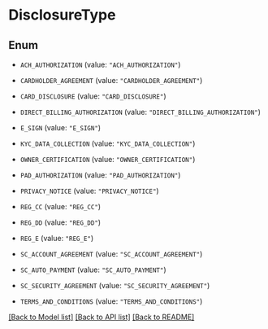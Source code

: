 # DisclosureType

## Enum


* `ACH_AUTHORIZATION` (value: `"ACH_AUTHORIZATION"`)

* `CARDHOLDER_AGREEMENT` (value: `"CARDHOLDER_AGREEMENT"`)

* `CARD_DISCLOSURE` (value: `"CARD_DISCLOSURE"`)

* `DIRECT_BILLING_AUTHORIZATION` (value: `"DIRECT_BILLING_AUTHORIZATION"`)

* `E_SIGN` (value: `"E_SIGN"`)

* `KYC_DATA_COLLECTION` (value: `"KYC_DATA_COLLECTION"`)

* `OWNER_CERTIFICATION` (value: `"OWNER_CERTIFICATION"`)

* `PAD_AUTHORIZATION` (value: `"PAD_AUTHORIZATION"`)

* `PRIVACY_NOTICE` (value: `"PRIVACY_NOTICE"`)

* `REG_CC` (value: `"REG_CC"`)

* `REG_DD` (value: `"REG_DD"`)

* `REG_E` (value: `"REG_E"`)

* `SC_ACCOUNT_AGREEMENT` (value: `"SC_ACCOUNT_AGREEMENT"`)

* `SC_AUTO_PAYMENT` (value: `"SC_AUTO_PAYMENT"`)

* `SC_SECURITY_AGREEMENT` (value: `"SC_SECURITY_AGREEMENT"`)

* `TERMS_AND_CONDITIONS` (value: `"TERMS_AND_CONDITIONS"`)


[[Back to Model list]](../README.md#documentation-for-models) [[Back to API list]](../README.md#documentation-for-api-endpoints) [[Back to README]](../README.md)


